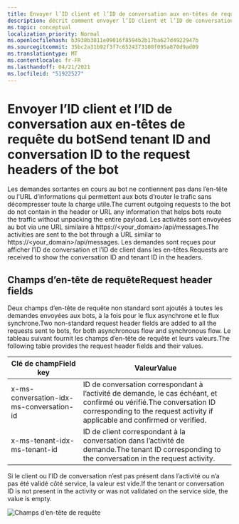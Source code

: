 ```yaml
---
title: Envoyer l’ID client et l’ID de conversation aux en-têtes de requête du bot
description: décrit comment envoyer l’ID client et l’ID de conversation aux en-têtes de requête du bot.
ms.topic: conceptual
localization_priority: Normal
ms.openlocfilehash: b3938b3011e09016f8594b2b17ba627d4922947b
ms.sourcegitcommit: 35bc2a31b92f3f7c6524373108f095a870d9ad09
ms.translationtype: MT
ms.contentlocale: fr-FR
ms.lasthandoff: 04/21/2021
ms.locfileid: "51922527"
---
```

# <a name="send-tenant-id-and-conversation-id-to-the-request-headers-of-the-bot"></a><span data-ttu-id="a2e22-103">Envoyer l’ID client et l’ID de conversation aux en-têtes de requête du bot</span><span class="sxs-lookup"><span data-stu-id="a2e22-103">Send tenant ID and conversation ID to the request headers of the bot</span></span>

<span data-ttu-id="a2e22-104">Les demandes sortantes en cours au bot ne contiennent pas dans l’en-tête ou l’URL d’informations qui permettent aux bots d’router le trafic sans décompresser toute la charge utile.</span><span class="sxs-lookup"><span data-stu-id="a2e22-104">The current outgoing requests to the bot do not contain in the header or URL any information that helps bots route the traffic without unpacking the entire payload.</span></span> <span data-ttu-id="a2e22-105">Les activités sont envoyées au bot via une URL similaire à https://<your_domain>/api/messages.</span><span class="sxs-lookup"><span data-stu-id="a2e22-105">The activities are sent to the bot through a URL similar to https://<your_domain>/api/messages.</span></span> <span data-ttu-id="a2e22-106">Les demandes sont reçues pour afficher l’ID de conversation et l’ID de client dans les en-têtes.</span><span class="sxs-lookup"><span data-stu-id="a2e22-106">Requests are received to show the conversation ID and tenant ID in the headers.</span></span>

## <a name="request-header-fields"></a><span data-ttu-id="a2e22-107">Champs d’en-tête de requête</span><span class="sxs-lookup"><span data-stu-id="a2e22-107">Request header fields</span></span>

<span data-ttu-id="a2e22-108">Deux champs d’en-tête de requête non standard sont ajoutés à toutes les demandes envoyées aux bots, à la fois pour le flux asynchrone et le flux synchrone.</span><span class="sxs-lookup"><span data-stu-id="a2e22-108">Two non-standard request header fields are added to all the requests sent to bots, for both asynchronous flow and synchronous flow.</span></span> <span data-ttu-id="a2e22-109">Le tableau suivant fournit les champs d’en-tête de requête et leurs valeurs.</span><span class="sxs-lookup"><span data-stu-id="a2e22-109">The following table provides the request header fields and their values.</span></span>

| <span data-ttu-id="a2e22-110">Clé de champ</span><span class="sxs-lookup"><span data-stu-id="a2e22-110">Field key</span></span> | <span data-ttu-id="a2e22-111">Valeur</span><span class="sxs-lookup"><span data-stu-id="a2e22-111">Value</span></span> |
|----------------|-----------------|
| <span data-ttu-id="a2e22-112">x-ms-conversation-id</span><span class="sxs-lookup"><span data-stu-id="a2e22-112">x-ms-conversation-id</span></span> | <span data-ttu-id="a2e22-113">ID de conversation correspondant à l’activité de demande, le cas échéant, et confirmé ou vérifié.</span><span class="sxs-lookup"><span data-stu-id="a2e22-113">The conversation ID corresponding to the request activity if applicable and confirmed or verified.</span></span> |
| <span data-ttu-id="a2e22-114">x-ms-tenant-id</span><span class="sxs-lookup"><span data-stu-id="a2e22-114">x-ms-tenant-id</span></span> | <span data-ttu-id="a2e22-115">ID de client correspondant à la conversation dans l’activité de demande.</span><span class="sxs-lookup"><span data-stu-id="a2e22-115">The tenant ID corresponding to the conversation in the request activity.</span></span> |

<span data-ttu-id="a2e22-116">Si le client ou l’ID de conversation n’est pas présent dans l’activité ou n’a pas été validé côté service, la valeur est vide.</span><span class="sxs-lookup"><span data-stu-id="a2e22-116">If the tenant or conversation ID is not present in the activity or was not validated on the service side, the value is empty.</span></span>

![Champs d’en-tête de requête](~/assets/images/bots/requestheaderfields.png)
